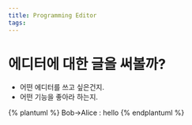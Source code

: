 ```yaml
---
title: Programming Editor
tags:
---
```


# 에디터에 대한 글을 써볼까?

- 어떤 에디터를 쓰고 싶은건지.
- 어떤 기능을 좋아라 하는지.

{% plantuml %}
    Bob->Alice : hello
{% endplantuml %}
